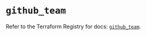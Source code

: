 # `github_team`

Refer to the Terraform Registry for docs: [`github_team`](https://registry.terraform.io/providers/integrations/github/6.2.0/docs/resources/team).
